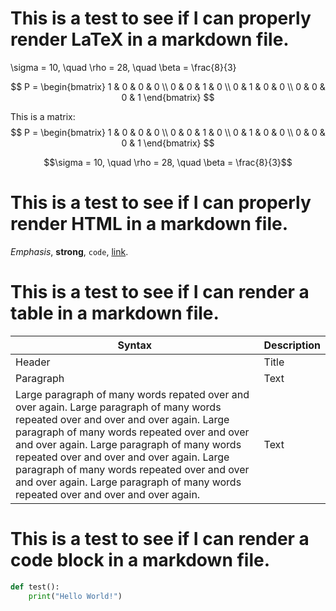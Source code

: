 # This is a test to see if I can properly render LaTeX in a markdown file.

\sigma = 10, \quad \rho = 28, \quad \beta = \frac{8}{3}

$$
P = \begin{bmatrix}
1 & 0 & 0 & 0 \\
0 & 0 & 1 & 0 \\
0 & 1 & 0 & 0 \\
0 & 0 & 0 & 1
\end{bmatrix}
$$

This is a matrix: $$ P = \begin{bmatrix} 1 & 0 & 0 & 0 \\ 0 & 0 & 1 & 0 \\ 0 & 1 & 0 & 0 \\ 0 & 0 & 0 & 1 \end{bmatrix} $$

$$\sigma = 10, \quad \rho = 28, \quad \beta = \frac{8}{3}$$

# This is a test to see if I can properly render HTML in a markdown file.

<em>Emphasis</em>, <strong>strong</strong>, <code>code</code>, <a href="http://example.com">link</a>.

# This is a test to see if I can render a table in a markdown file.

| Syntax                                                                                                                                                                                                                                                                                                                                                                                                              | Description |
| ------------------------------------------------------------------------------------------------------------------------------------------------------------------------------------------------------------------------------------------------------------------------------------------------------------------------------------------------------------------------------------------------------------------- | ----------- |
| Header                                                                                                                                                                                                                                                                                                                                                                                                              | Title       |
| Paragraph                                                                                                                                                                                                                                                                                                                                                                                                           | Text        |
| Large paragraph of many words repated over and over again. Large paragraph of many words repeated over and over and over again. Large paragraph of many words repeated over and over and over again. Large paragraph of many words repeated over and over and over again. Large paragraph of many words repeated over and over and over again. Large paragraph of many words repeated over and over and over again. | Text        |

# This is a test to see if I can render a code block in a markdown file.

```python
def test():
    print("Hello World!")
```
